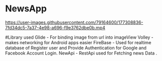 # NewsApp
https://user-images.githubusercontent.com/79164600/177308836-7fd34dc5-7a37-4e98-a696-f9e3762dbe0b.mp4


#Library used
Glide - For binding image from url into imageView
Volley - makes networking for Android apps easier 
FireBase - Used for realtime database of Register user and Provide Authentication for Google and Facebook Account Login.
NewApi - RestApi used for Fetching news Data .
